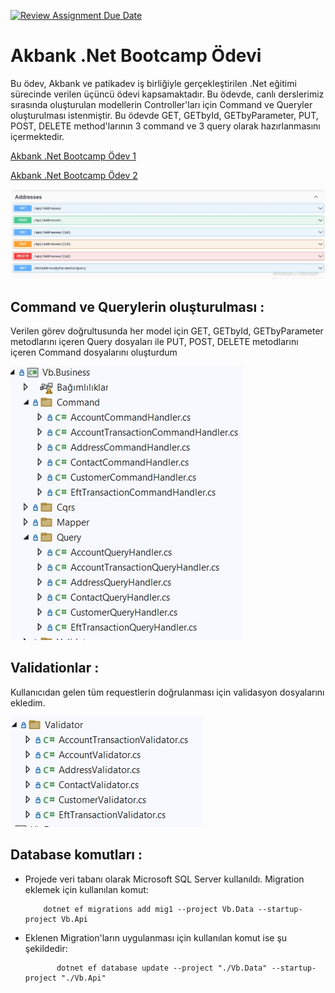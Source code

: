 [![Review Assignment Due Date](https://classroom.github.com/assets/deadline-readme-button-24ddc0f5d75046c5622901739e7c5dd533143b0c8e959d652212380cedb1ea36.svg)](https://classroom.github.com/a/GfoSvSyx)

# Akbank .Net Bootcamp Ödevi
Bu ödev, Akbank ve patikadev iş birliğiyle gerçekleştirilen .Net eğitimi sürecinde verilen üçüncü ödevi kapsamaktadır. Bu ödevde, canlı derslerimiz sırasında oluşturulan modellerin Controller'ları için Command ve Queryler oluşturulması istenmiştir. Bu ödevde GET, GETbyId, GETbyParameter, PUT, POST, DELETE method'larının 3 command ve 3 query olarak hazırlanmasını içermektedir.


[Akbank .Net Bootcamp Ödev 1](https://github.com/300-Akbank-Net-Bootcamp/aw-1-ysfArslan1)

[Akbank .Net Bootcamp Ödev 2](https://github.com/300-Akbank-Net-Bootcamp/aw-2-ysfArslan1)

![Resim Açıklaması](images/va.jpeg)

## Command ve Querylerin oluşturulması :
Verilen görev doğrultusunda her model için GET, GETbyId, GETbyParameter metodlarını içeren Query dosyaları ile PUT, POST, DELETE metodlarını içeren Command dosyalarını oluşturdum


![Resim Açıklaması](images/m.jpeg)


## Validationlar :
Kullanıcıdan gelen tüm requestlerin doğrulanması için validasyon dosyalarını ekledim. 

![Resim Açıklaması](images/v.jpeg)

## Database komutları :
- Projede veri tabanı olarak Microsoft SQL Server kullanıldı. Migration eklemek için kullanılan komut:
    ```
        dotnet ef migrations add mig1 --project Vb.Data --startup-project Vb.Api
    ```
-  Eklenen Migration'ların uygulanması için kullanılan komut ise şu şekildedir:
    ```
           dotnet ef database update --project "./Vb.Data" --startup-project "./Vb.Api"
    ```
